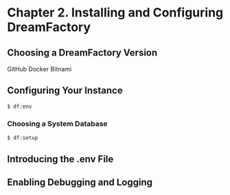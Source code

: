 # Chapter 2. Installing and Configuring DreamFactory

## Choosing a DreamFactory Version

GitHub
Docker
Bitnami

## Configuring Your Instance

    $ df:env

### Choosing a System Database

    $ df:setup

## Introducing the .env File



## Enabling Debugging and Logging

